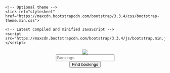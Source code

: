<!DOCTYPE html>
<html>
<head>
	<title>Meeting Room Booking</title>
	<link rel="stylesheet" href="Style.css">
	<!-- Latest compiled and minified CSS -->
	<link rel="stylesheet" href="https://maxcdn.bootstrapcdn.com/bootstrap/3.3.4/css/bootstrap.min.css">                 

	<!-- Optional theme -->
	<link rel="stylesheet" href="https://maxcdn.bootstrapcdn.com/bootstrap/3.3.4/css/bootstrap-theme.min.css">

	<!-- Latest compiled and minified JavaScript -->
	<script src="https://maxcdn.bootstrapcdn.com/bootstrap/3.3.4/js/bootstrap.min.js"></script>
</head>
<body>
	<header class="navbar navbar-default">
		<div class="container">
			<div class="navbar-brand">
				<img src="images/logo.png">
			</div>
			 <form class="navbar-form navbar-left" role="search">
        		<div class="form-group">
          			<input type="text" class="form-control" placeholder="Bookings">
        		</div>
        		<button type="submit" class="btn btn-default">Find bookings</button>
      		</form>
		</div>
	</header>
</body>
</html>
